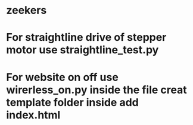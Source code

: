 # zeekers
# For straightline drive of stepper motor use straightline_test.py
# For website on off use wirerless_on.py inside the file creat template folder inside add index.html
